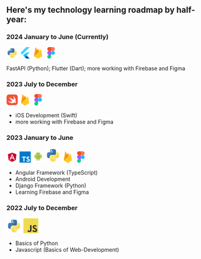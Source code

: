 <h2>Here's my technology learning roadmap by half-year:</h2>
<h3>2024 January to June (Currently)</h3>
<div>
<img src="assets/python-original.svg" width="30"/>
<img src="assets/flutterio-icon.svg" width="30"/>
<img src="assets/firebase-icon.svg" width="30"/>
<img src="assets/figma-icon.svg" width="30"/>
</div>

<p>FastAPI (Python); Flutter (Dart); more working with Firebase and Figma </p>


<h3>2023 July to December</h3>
<div>
<img src="assets/swift-original.svg" width="30"/>
<img src="assets/firebase-icon.svg" width="30"/>
<img src="assets/figma-icon.svg" width="30"/>
</div>

* iOS Development (Swift)
* more working with Firebase and Figma

<h3>2023 January to June</h3>
<div>
<img src="assets/angular.svg" width="30"/>
<img src="assets/typescript-original.svg" width="30"/>
<img src="assets/android-original-wordmark.svg" width="30"/>
<img src="assets/python-original.svg" width="40"/>
<img src="assets/firebase-icon.svg" width="30"/>
<img src="assets/figma-icon.svg" width="30"/>
</div>

* Angular Framework (TypeScript)
* Android Development
* Django Framework (Python)
* Learning Firebase and Figma


<h3>2022 July to December</h3>
<div>
<img src="assets/python-original.svg" width="40"/>
<img src="assets/javascript-original.svg" width="40"/>
</div>

* Basics of Python
* Javascript (Basics of Web-Development)